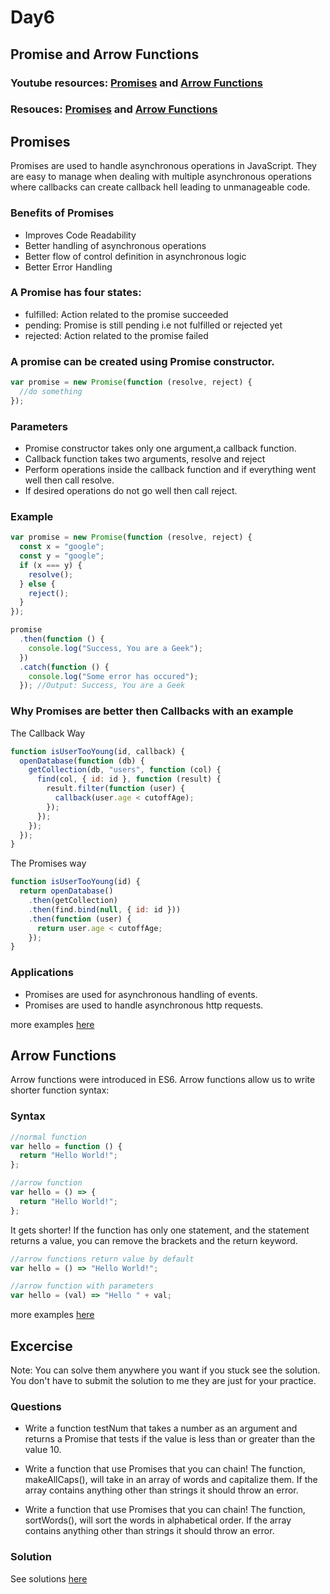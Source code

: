 # Day6

## Promise and Arrow Functions

### Youtube resources: [Promises](https://youtu.be/DHvZLI7Db8E) and [Arrow Functions](https://youtu.be/h33Srr5J9nY)

### Resouces: [Promises](https://developer.mozilla.org/en-US/docs/Web/JavaScript/Reference/Global_Objects/Promise) and [Arrow Functions](https://developer.mozilla.org/en-US/docs/Web/JavaScript/Reference/Functions/Arrow_functions)

## Promises

Promises are used to handle asynchronous operations in JavaScript. They are easy to manage when dealing with multiple asynchronous operations where callbacks can create callback hell leading to unmanageable code.

### Benefits of Promises

- Improves Code Readability
- Better handling of asynchronous operations
- Better flow of control definition in asynchronous logic
- Better Error Handling

### A Promise has four states:

- fulfilled: Action related to the promise succeeded
- pending: Promise is still pending i.e not fulfilled or rejected yet
- rejected: Action related to the promise failed

### A promise can be created using Promise constructor.

```javascript
var promise = new Promise(function (resolve, reject) {
  //do something
});
```

### Parameters

- Promise constructor takes only one argument,a callback function.
- Callback function takes two arguments, resolve and reject
- Perform operations inside the callback function and if everything went well then call resolve.
- If desired operations do not go well then call reject.

### Example

```javascript
var promise = new Promise(function (resolve, reject) {
  const x = "google";
  const y = "google";
  if (x === y) {
    resolve();
  } else {
    reject();
  }
});

promise
  .then(function () {
    console.log("Success, You are a Geek");
  })
  .catch(function () {
    console.log("Some error has occured");
  }); //Output: Success, You are a Geek
```

### Why Promises are better then Callbacks with an example

The Callback Way

```javascript
function isUserTooYoung(id, callback) {
  openDatabase(function (db) {
    getCollection(db, "users", function (col) {
      find(col, { id: id }, function (result) {
        result.filter(function (user) {
          callback(user.age < cutoffAge);
        });
      });
    });
  });
}
```

The Promises way

```javascript
function isUserTooYoung(id) {
  return openDatabase()
    .then(getCollection)
    .then(find.bind(null, { id: id }))
    .then(function (user) {
      return user.age < cutoffAge;
    });
}
```

### Applications

- Promises are used for asynchronous handling of events.
- Promises are used to handle asynchronous http requests.

more examples [here](https://www.geeksforgeeks.org/javascript-promises/)

## Arrow Functions

Arrow functions were introduced in ES6.
Arrow functions allow us to write shorter function syntax:

### Syntax

```javascript
//normal function
var hello = function () {
  return "Hello World!";
};

//arrow function
var hello = () => {
  return "Hello World!";
};
```

It gets shorter! If the function has only one statement, and the statement returns a value, you can remove the brackets and the return keyword.

```javascript
//arrow functions return value by default
var hello = () => "Hello World!";

//arrow function with parameters
var hello = (val) => "Hello " + val;
```

more examples [here](https://www.w3schools.com/js/js_arrow_function.asp)

## Excercise

Note: You can solve them anywhere you want if you stuck see the solution.
You don't have to submit the solution to me they are just for your practice.

### Questions

- Write a function testNum that takes a number as an argument and returns a Promise that tests if the value is less than or greater than the value 10.

- Write a function that use Promises that you can chain! The function, makeAllCaps(), will take in an array of words and capitalize them. If the array contains anything other than strings it should throw an error.

- Write a function that use Promises that you can chain! The function, sortWords(), will sort the words in alphabetical order. If the array contains anything other than strings it should throw an error.

### Solution

See solutions [here](https://repl.it/@AdamCahan/Promise-practice-exercises#main.js)
